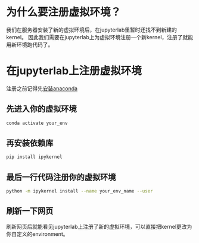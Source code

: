 # 为什么要注册虚拟环境？

我们在服务器安装了新的虚拟环境后，在jupyterlab里暂时还找不到新建的kernel。
因此我们需要在jupyterlab上为虚拟环境注册一个新kernel，注册了就能用新环境跑代码了。

# 在jupyterlab上注册虚拟环境

注册之前记得先[安装anaconda](https://github.com/xiangsheng1325/lab_tutorials/blob/main/install_anaconda.md)

## 先进入你的虚拟环境

```bash
conda activate your_env
```

## 再安装依赖库

```bash
pip install ipykernel
```

## 最后一行代码注册你的虚拟环境

```bash
python -m ipykernel install --name your_env_name --user
```

## 刷新一下网页

刷新网页后就能看见jupyterlab上注册了新的虚拟环境，可以直接把kernel更改为你自定义的environment。
